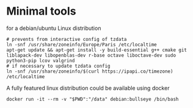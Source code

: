 # Minimal tools
for a debian/ubuntu Linux distribution
```
# prevents from interactive config of tzdata
ln -snf /usr/share/zoneinfo/Europe/Paris /etc/localtime
apt-get update && apt-get install -y build-essential g++ cmake git liblapack-dev libopenblas-dev r-base octave liboctave-dev sudo python3-pip lcov valgrind
# if necessary to update tzdata config
ln -snf /usr/share/zoneinfo/$(curl https://ipapi.co/timezone) /etc/localtime
```

A fully featured linux distribution could be available using docker  
```
docker run -it --rm -v "$PWD":"/data" debian:bullseye /bin/bash
```
